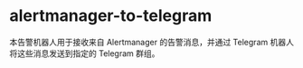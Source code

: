 # alertmanager-to-telegram
本告警机器人用于接收来自 Alertmanager 的告警消息，并通过 Telegram 机器人将这些消息发送到指定的 Telegram 群组。
